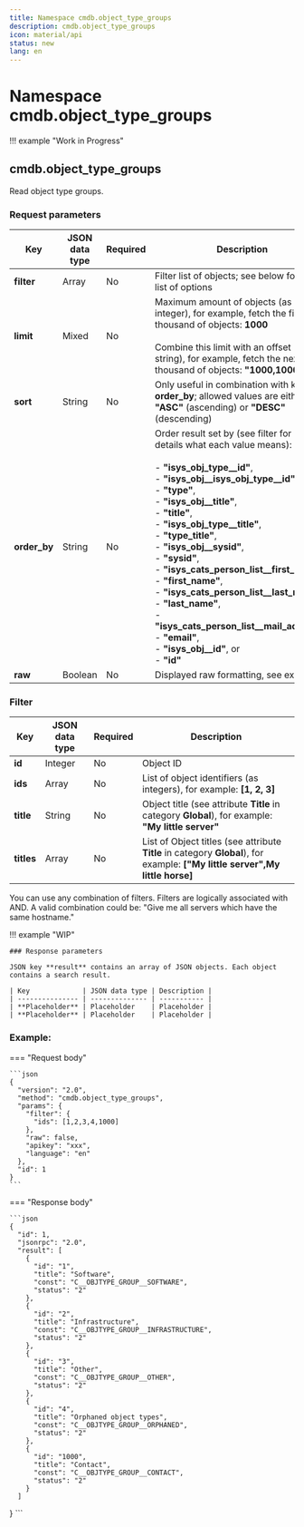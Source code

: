 ```yaml
---
title: Namespace cmdb.object_type_groups
description: cmdb.object_type_groups
icon: material/api
status: new
lang: en
---
```


# Namespace cmdb.object_type_groups

!!! example "Work in Progress"

## cmdb.object_type_groups

Read object type groups.

### Request parameters

| Key              | JSON data type | Required | Description                                                                                                                                                                                                                                                                                                                                                                                                                                                                                                                                                                 |
| ---------------- | -------------- | -------- | --------------------------------------------------------------------------------------------------------------------------------------------------------------------------------------------------------------------------------------------------------------------------------------------------------------------------------------------------------------------------------------------------------------------------------------------------------------------------------------------------------------------------------------------------------------------------- |
| **filter**       | Array          | No       | Filter list of objects; see below for a full list of options                                                                                                                                                                                                                                                                                                                                                                                                                                                                                                                |
| **limit**        | Mixed          | No       | Maximum amount of objects (as integer), for example, fetch the first thousand of objects: **1000**<br><br>Combine this limit with an offset (as string), for example, fetch the next thousand of objects: **"1000,1000"**                                                                                                                                                                                                                                                                                                                                                   |
| **sort**         | String         | No       | Only useful in combination with key **order_by**; allowed values are either **"ASC"** (ascending) or **"DESC"** (descending)                                                                                                                                                                                                                                                                                                                                                                                                                                                |
| **order_by**     | String         | No       | Order result set by (see filter for more details what each value means):<br><br>- **"isys_obj_type__id"**,<br>- **"isys_obj__isys_obj_type__id"**,<br>- **"type"**,<br>- **"isys_obj__title"**,<br>- **"title"**,<br>- **"isys_obj_type__title"**,<br>- **"type_title"**,<br>- **"isys_obj__sysid"**,<br>- **"sysid"**,<br>- **"isys_cats_person_list__first_name"**,<br>- **"first_name"**,<br>- **"isys_cats_person_list__last_name"**,<br>- **"last_name"**,<br>- **"isys_cats_person_list__mail_address"**,<br>- **"email"**,<br>- **"isys_obj__id"**, or<br>- **"id"** |
| **raw**          | Boolean        | No       | Displayed raw formatting, see example.                                                                                                                                                                                                                                                                                                                                                                                                                                                                                                                                      |

### Filter

| Key         | JSON data type | Required | Description                                                                                                                                                                                                                                                                                                                                                                                                                                                                                                                                                                                                                                                                                                       |
| ----------- | -------------- | -------- | ----------------------------------------------------------------------------------------------------------------------------------------------------------------------------------------------------------------------------------------------------------------------------------------------------------------------------------------------------------------------------------------------------------------------------------------------------------------------------------------------------------------------------------------------------------------------------------------------------------------------------------------------------------------------------------------------------------------- |
| **id**      | Integer        | No       | Object ID                                                                                                                                                                                                                                                                                                                                                                                                                                                                                                                                                                                                                                                                                                         |
| **ids**     | Array          | No       | List of object identifiers (as integers), for example: **[1, 2, 3]**                                                                                                                                                                                                                                                                                                                                                                                                                                                                                                                                                                                                                                              |
| **title**   | String         | No       | Object title (see attribute **Title** in category **Global**), for example: **"My little server"**                                                                                                                                                                                                                                                                                                                                                                                                                                                                                                                                                                                                                |
| **titles**  | Array          | No       | List of Object titles (see attribute **Title** in category **Global**), for example: **["My little server",My little horse]**                                                                                                                                                                                                                                                                                                                                                                                                                                                                                                                                                                                     |

You can use any combination of filters. Filters are logically associated with AND. A valid combination could be: "Give me all servers which have the same hostname."

!!! example "WIP"

    ### Response parameters

    JSON key **result** contains an array of JSON objects. Each object contains a search result.

    | Key             | JSON data type | Description |
    | --------------- | -------------- | ----------- |
    | **Placeholder** | Placeholder    | Placeholder |
    | **Placeholder** | Placeholder    | Placeholder |

### Example:

=== "Request body"

    ```json
    {
      "version": "2.0",
      "method": "cmdb.object_type_groups",
      "params": {
        "filter": {
          "ids": [1,2,3,4,1000]
        },
        "raw": false,
        "apikey": "xxx",
        "language": "en"
      },
      "id": 1
    }
    ```

=== "Response body"

    ```json
    {
      "id": 1,
      "jsonrpc": "2.0",
      "result": [
        {
          "id": "1",
          "title": "Software",
          "const": "C__OBJTYPE_GROUP__SOFTWARE",
          "status": "2"
        },
        {
          "id": "2",
          "title": "Infrastructure",
          "const": "C__OBJTYPE_GROUP__INFRASTRUCTURE",
          "status": "2"
        },
        {
          "id": "3",
          "title": "Other",
          "const": "C__OBJTYPE_GROUP__OTHER",
          "status": "2"
        },
        {
          "id": "4",
          "title": "Orphaned object types",
          "const": "C__OBJTYPE_GROUP__ORPHANED",
          "status": "2"
        },
        {
          "id": "1000",
          "title": "Contact",
          "const": "C__OBJTYPE_GROUP__CONTACT",
          "status": "2"
        }
      ]
}
    ```
